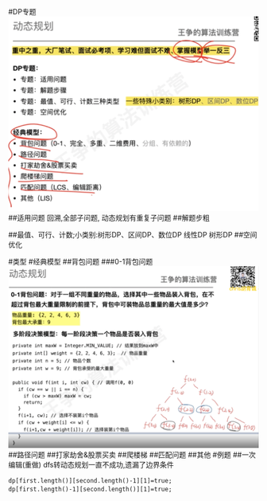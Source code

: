 #DP专题
![](.z_03_算法_类别_动态规划_images/4aa3ab0c.png)
##适用问题
回溯,全部子问题,
动态规划有重复子问题
##解题步粗

##最值、可行、计数;小类别:树形DP、区间DP、数位DP
线性DP
树形DP
##空间优化

#类型
#经典模型
##背包问题
###0-1背包问题
![](.z_03_算法_类别_动态规划_images/a7a6158c.png)
##路径问题
##打家劫舍&股票买卖
##爬楼梯
##匹配问题
##其他
#例题
##一次编辑(重做)
[](https://leetcode-cn.com/problems/one-away-lcci/)
dfs转动态规划一直不成功,遗漏了边界条件
```asp
dp[first.length()][second.length()-1][1]=true;
dp[first.length()-1][second.length()][1]=true;
```
